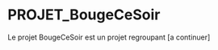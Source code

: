 PROJET_BougeCeSoir
==================

Le projet BougeCeSoir est un projet regroupant [a continuer]
